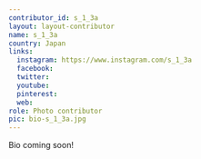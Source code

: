 ```yaml
---
contributor_id: s_1_3a
layout: layout-contributor
name: s_1_3a
country: Japan
links:
  instagram: https://www.instagram.com/s_1_3a
  facebook: 
  twitter: 
  youtube:
  pinterest: 
  web: 
role: Photo contributor
pic: bio-s_1_3a.jpg
---
```

Bio coming soon!
